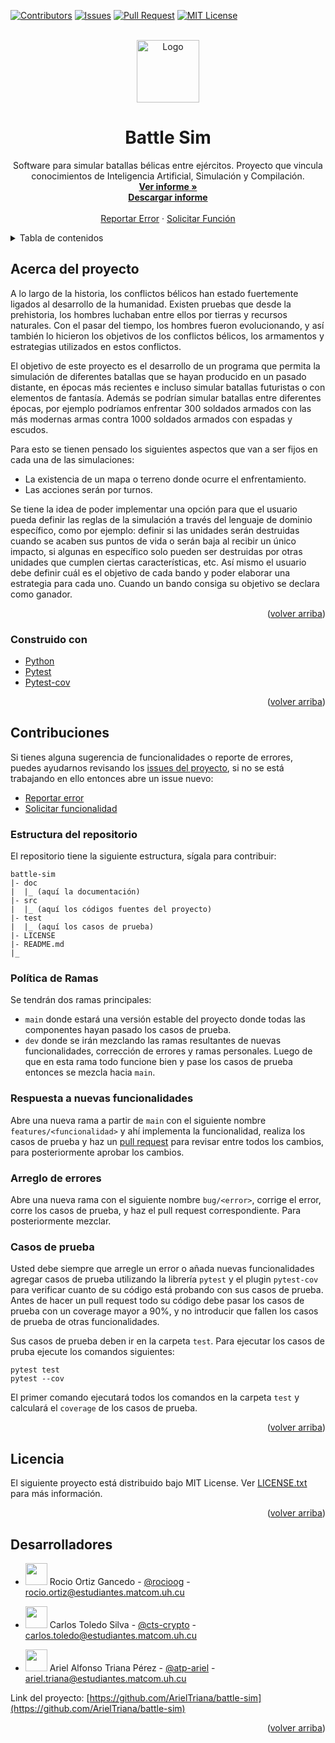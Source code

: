 <div id="top"></div>

[![Contributors][contributors-shield]][contributors-url]
[![Issues][issues-shield]][issues-url]
[![Pull Request][pull-request]][pull-request-url]
[![MIT License][license-shield]][license-url]



<!-- PROJECT LOGO -->
<br />
<div align="center">
  <a href="https://github.com/ArielTriana/battle-sim">
    <img src="https://ik.imagekit.io/atpariel/battle-sim_j-a6B50ZX?updatedAt=1634232107705" alt="Logo" width="100" height="100">
  </a>

<h1 align="center">Battle Sim</h3>

  <p align="center">
    Software para simular batallas bélicas entre ejércitos. Proyecto que vincula conocimientos de Inteligencia Artificial, Simulación y Compilación.
    <br />
    <a href="https://github.com/ArielTriana/battle-sim/blob/main/doc/report/Informe.pdf"><strong>Ver informe »</strong></a>
    <br />
    <a href="https://github.com/ArielTriana/battle-sim/raw/main/doc/report/Informe.pdf"><strong> Descargar informe</strong></a> 
    <br />
    <br />
    <a href="https://github.com/ArielTriana/battle-sim/issues/new?assignees=&labels=bug%2C+help+wanted&template=reporte-de-error-en-el-proyecto.md&title=%5BERROR%5D">Reportar Error</a>
    ·
    <a href="https://github.com/ArielTriana/battle-sim/issues/new?assignees=&labels=enhancement&template=solicitud-de-funci-n.md&title=%5BSOLICITUD%5D">Solicitar Función</a>
  </p>
</div>



<!-- TABLE OF CONTENTS -->
<details>
  <summary>Tabla de contenidos</summary>
  <ol>
    <li>
      <a href="#acerca-del-proyecto">Acerca del proyecto</a>
      <!--<ul>
        <li><a href="#built-with">Built With</a></li>
      </ul>-->
    </li>
    <!--
    <li>
      <a href="#getting-started">Getting Started</a>
      <ul>
        <li><a href="#prerequisites">Prerequisites</a></li>
        <li><a href="#installation">Installation</a></li>
      </ul>
    </li>
    <li><a href="#usage">Usage</a></li>
    <li><a href="#roadmap">Roadmap</a></li>
    -->
    <li><a href="#contribuciones">Contribuciones</a>
        <ul>
            <li><a href="#política-de-ramas">Política de ramas</a></li>
            <li><a href="#estuctura-del-repositorio">Estructura del repositorio</a></li>
            <li><a href="#respuesta-a-nuevas-funcionalidades">Respuesta a nuevas funcionalidades</a></li>
            <li><a href="#arreglo-de-errores">Arreglo de errores</a></li>
            <li><a href="#casos-de-prueba">Casos de prueba</a></li>
        </ul>
    </li>
    <li><a href="#licencia">Licencia</a></li>
    <li><a href="#desarrolladores">Desarrolladores</a></li>
  </ol>
</details>



<!-- ABOUT THE PROJECT -->
## Acerca del proyecto

A lo largo de la historia, los conflictos bélicos han estado fuertemente ligados al desarrollo de la humanidad. Existen pruebas que desde la prehistoria, los hombres luchaban entre ellos por tierras y recursos naturales. Con el pasar del tiempo, los hombres fueron evolucionando, y así también lo hicieron los objetivos de los conflictos bélicos, los armamentos y estrategias utilizados en estos conflictos.

El  objetivo  de  este  proyecto  es  el  desarrollo  de  un  programa  que  permita  la  simulación  de diferentes batallas que se hayan producido en un pasado distante, en  épocas más recientes e incluso simular batallas futuristas o con elementos de fantasía. Además se podrían simular batallas entre diferentes épocas, por ejemplo podríamos enfrentar 300 soldados armados con las más modernas armas contra 1000 soldados armados con espadas y escudos.

Para  esto  se  tienen  pensado  los  siguientes  aspectos  que  van  a  ser  fijos  en  cada  una  de  las simulaciones:

- La existencia de un mapa o terreno donde ocurre el enfrentamiento.
- Las acciones serán por turnos.
  
Se tiene la idea de poder implementar una opción para que el usuario pueda definir las reglas de la simulación a través del lenguaje de dominio específico, como por ejemplo: definir si las unidades serán destruidas cuando se acaben sus puntos de vida o serán baja al recibir un único impacto, si algunas en específico solo pueden ser destruidas por otras unidades que cumplen ciertas características, etc. Así  mismo  el  usuario  debe  definir  cuál  es  el  objetivo  de  cada  bando  y  poder  elaborar  una estrategia para cada uno. Cuando un bando consiga su objetivo se declara como ganador.

<p align="right">(<a href="#top">volver arriba</a>)</p>




### Construido con

* [Python](https://python.org)
* [Pytest](https://pytest.org)
* [Pytest-cov](https://pytest-cov.readthedocs.io)

<p align="right">(<a href="#top">volver arriba</a>)</p>



<!--
## Getting Started

This is an example of how you may give instructions on setting up your project locally.
To get a local copy up and running follow these simple example steps.

### Prerequisites

This is an example of how to list things you need to use the software and how to install them.
* npm
  ```sh
  npm install npm@latest -g
  ```

### Installation

1. Get a free API Key at [https://example.com](https://example.com)
2. Clone the repo
   ```sh
   git clone https://github.com/github_username/repo_name.git
   ```
3. Install NPM packages
   ```sh
   npm install
   ```
4. Enter your API in `config.js`
   ```js
   const API_KEY = 'ENTER YOUR API';
   ```

<p align="right">(<a href="#top">volver arriba</a>)</p>



## Usage

Use this space to show useful examples of how a project can be used. Additional screenshots, code examples and demos work well in this space. You may also link to more resources.

_For more examples, please refer to the [Documentation](https://example.com)_

<p align="right">(<a href="#top">volver arriba</a>)</p>



## Roadmap

- [] Feature 1
- [] Feature 2
- [] Feature 3
    - [] Nested Feature

See the [open issues](https://github.com/github_username/repo_name/issues) for a full list of proposed features (and known issues).

<p align="right">(<a href="#top">volver arriba</a>)</p>

-->

<!-- CONTRIBUTING -->
## Contribuciones

Si tienes alguna sugerencia de funcionalidades o reporte de errores, puedes ayudarnos revisando los [issues del proyecto](https://github.com/ArielTriana/battle-sim/issues), si no se está trabajando en ello entonces abre un issue nuevo:

- [Reportar error](https://github.com/ArielTriana/battle-sim/issues/new?assignees=&labels=bug%2C+help+wanted&template=reporte-de-error-en-el-proyecto.md&title=%5BERROR%5D)
- [Solicitar funcionalidad](https://github.com/ArielTriana/battle-sim/issues/new?assignees=&labels=enhancement&template=solicitud-de-funci-n.md&title=%5BSOLICITUD%5D)



### Estructura del repositorio

El repositorio tiene la siguiente estructura, sígala para contribuir:

```
battle-sim
|- doc
|  |_ (aquí la documentación)
|- src
|  |_ (aquí los códigos fuentes del proyecto)
|- test
|  |_ (aquí los casos de prueba)
|- LICENSE
|- README.md
|_
```
### Política de Ramas

Se tendrán dos ramas principales:

- `main` donde estará una versión estable del proyecto donde todas las componentes hayan pasado los casos de prueba.
- `dev` donde se irán mezclando las ramas resultantes de nuevas funcionalidades, corrección de errores y ramas personales. Luego de que en esta rama todo funcione bien y pase los casos de prueba entonces se mezcla hacia `main`. 

### Respuesta a nuevas funcionalidades

Abre una nueva rama a partir de `main` con el siguiente nombre `features/<funcionalidad>` y ahí implementa la funcionalidad, realiza los casos de prueba y haz un [pull request](https://docs.github.com/en/github/collaborating-with-pull-requests/proposing-changes-to-your-work-with-pull-requests/about-pull-requests) para revisar entre todos los cambios, para posteriormente aprobar los cambios.

### Arreglo de errores

Abre una nueva rama con el siguiente nombre `bug/<error>`, corrige el error, corre los casos de prueba, y haz el pull request correspondiente. Para posteriormente mezclar.

### Casos de prueba

Usted debe siempre que arregle un error o añada nuevas funcionalidades agregar casos de prueba utilizando la librería `pytest` y el plugin `pytest-cov` para verificar cuanto de su código está probando con sus casos de prueba. Antes de hacer un pull request todo su código debe pasar los casos de prueba con un coverage mayor a 90%, y no introducir que fallen los casos de prueba de otras funcionalidades.

Sus casos de prueba deben ir en la carpeta `test`. Para ejecutar los casos de pruba ejecute los comandos siguientes:

```
pytest test
pytest --cov
```

El primer comando ejecutará todos los comandos en la carpeta `test` y calculará el `coverage` de los casos de prueba.

<p align="right">(<a href="#top">volver arriba</a>)</p>



<!-- LICENSE -->

## Licencia

El siguiente proyecto está distribuido bajo MIT License. Ver [LICENSE.txt](https://github.com/ArielTriana/battle-sim/blob/main/LICENSE) para más información.

<p align="right">(<a href="#top">volver arriba</a>)</p>


<!-- Contributors -->

## Desarrolladores

- <a href="https://github.com/rocioog00"><img height='35' src="https://images.weserv.nl/?url=avatars.githubusercontent.com/u/56322127?v=4&h=300&w=300&fit=cover&mask=circle"/></a> Rocio Ortiz Gancedo - [@rocioog](https://t.me/rocioog) - [rocio.ortiz@estudiantes.matcom.uh.cu](mailto:rocio.ortiz@estudiantes.matcom.uh.cu)

- <a href="https://github.com/CTS-crypto"><img height='35' src="https://images.weserv.nl/?url=https://avatars.githubusercontent.com/u/72420685&v=4&w=300&h=300&fit=cover&mask=circle&fit=cover"/></a> Carlos Toledo Silva - [@cts-crypto](https://t.me/cts-crypto) - [carlos.toledo@estudiantes.matcom.uh.cu](mailto:carlos.toledo@estudiantes.matcom.uh.cu)

- <a href="https://github.com/ArielTriana"><img height='35' src="https://images.weserv.nl/?url=avatars.githubusercontent.com/u/61637781?v=4&h=300&w=300&fit=cover&mask=circle"/></a> Ariel Alfonso Triana Pérez - [@atp-ariel](https://t.me/atp-ariel) - [ariel.triana@estudiantes.matcom.uh.cu](mailto:ariel.triana@estudiantes.matcom.uh.cu)

Link del proyecto: [https://github.com/ArielTriana/battle-sim](https://github.com/ArielTriana/battle-sim)

<p align="right">(<a href="#top">volver arriba</a>)</p>






<!-- MARKDOWN LINKS & IMAGES -->
<!-- https://www.markdownguide.org/basic-syntax/#reference-style-links -->
[contributors-shield]: https://img.shields.io/github/contributors/ArielTriana/battle-sim.svg?style=for-the-badge
[contributors-url]: https://github.com/ArielTriana/battle-sim/graphs/contributors
[issues-shield]: https://img.shields.io/github/issues/ArielTriana/battle-sim.svg?style=for-the-badge
[issues-url]: https://github.com/ArielTriana/battle-sim/issues
[license-shield]: https://img.shields.io/github/license/ArielTriana/battle-sim.svg?style=for-the-badge
[license-url]: https://github.com/ArielTriana/battle-sim/blob/master/LICENSE.txt
[pull-request]: https://img.shields.io/github/issues-pr/ArielTriana/battle-sim.svg?style=for-the-badge
[pull-request-url]: https://github.com/ArielTriana/battle-sim/pulls